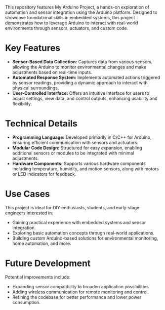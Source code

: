 This repository features My Arduino Project, a hands-on exploration of automation and sensor integration using the Arduino platform. Designed to showcase foundational skills in embedded systems, this project demonstrates how to leverage Arduino to interact with real-world environments through sensors, actuators, and custom code.

# Key Features
- **Sensor-Based Data Collection:** Captures data from various sensors, allowing the Arduino to monitor environmental changes and make adjustments based on real-time inputs.
- **Automated Response System:** Implements automated actions triggered by sensor readings, providing a dynamic approach to interact with physical surroundings.
- **User-Controlled Interface:** Offers an intuitive interface for users to adjust settings, view data, and control outputs, enhancing usability and flexibility.

# Technical Details
- **Programming Language:** Developed primarily in C/C++ for Arduino, ensuring efficient communication with sensors and actuators.
- **Modular Code Design:** Structured for easy expansion, enabling additional sensors or modules to be integrated with minimal adjustments.
- **Hardware Components:** Supports various hardware components including temperature, humidity, and motion sensors, along with motors or LED indicators for feedback.

# Use Cases
This project is ideal for DIY enthusiasts, students, and early-stage engineers interested in:
- Gaining practical experience with embedded systems and sensor integration.
- Exploring basic automation concepts through real-world applications.
- Building custom Arduino-based solutions for environmental monitoring, home automation, and more.

# Future Development
Potential improvements include:
- Expanding sensor compatibility to broaden application possibilities.
- Adding wireless communication for remote monitoring and control.
- Refining the codebase for better performance and lower power consumption.
